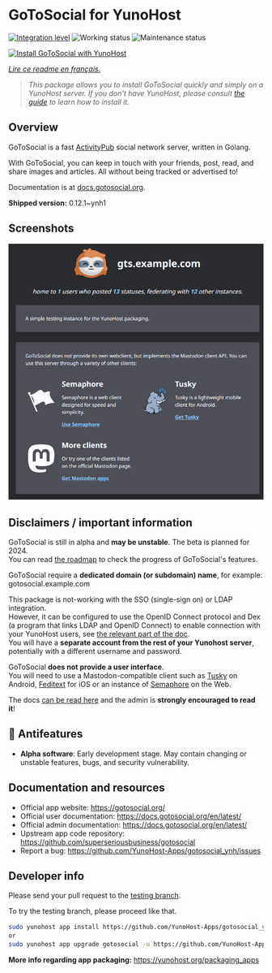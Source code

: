 <!--
N.B.: This README was automatically generated by https://github.com/YunoHost/apps/tree/master/tools/README-generator
It shall NOT be edited by hand.
-->

# GoToSocial for YunoHost

[![Integration level](https://dash.yunohost.org/integration/gotosocial.svg)](https://dash.yunohost.org/appci/app/gotosocial) ![Working status](https://ci-apps.yunohost.org/ci/badges/gotosocial.status.svg) ![Maintenance status](https://ci-apps.yunohost.org/ci/badges/gotosocial.maintain.svg)

[![Install GoToSocial with YunoHost](https://install-app.yunohost.org/install-with-yunohost.svg)](https://install-app.yunohost.org/?app=gotosocial)

*[Lire ce readme en français.](./README_fr.md)*

> *This package allows you to install GoToSocial quickly and simply on a YunoHost server.
If you don't have YunoHost, please consult [the guide](https://yunohost.org/#/install) to learn how to install it.*

## Overview

GoToSocial is a fast [ActivityPub](https://activitypub.rocks/) social network server, written in Golang.

With GoToSocial, you can keep in touch with your friends, post, read, and share images and articles. All without being tracked or advertised to!

Documentation is at [docs.gotosocial.org](https://docs.gotosocial.org).


**Shipped version:** 0.12.1~ynh1

## Screenshots

![Screenshot of GoToSocial](./doc/screenshots/screenshot.png)

## Disclaimers / important information

GoToSocial is still in alpha and **may be unstable**. The beta is planned for 2024.  
You can read [the roadmap](https://github.com/superseriousbusiness/gotosocial/blob/main/ROADMAP.md) to check the progress of GoToSocial's features.

GoToSocial require a **dedicated domain (or subdomain) name**, for example: gotosocial.example.com

This package is not-working with the SSO (single-sign on) or LDAP integration.  
However, it can be configured to use the OpenID Connect protocol and Dex (a program that links LDAP and OpenID Connect) to enable connection with your YunoHost users, see [the relevant part of the doc](./doc/DOCS.md#openid-connect).  
You will have a **separate account from the rest of your Yunohost server**, potentially with a different username and password.

GoToSocial **does not provide a user interface**.  
You will need to use a Mastodon-compatible client such as [Tusky](https://tusky.app/) on Android, [Feditext](https://fedi.software/@Feditext) for iOS or an instance of [Semaphore](https://semaphore.social/) on the Web.

The docs [can be read here](./doc/DOCS.md) and the admin is **strongly encouraged to read it**!

## :red_circle: Antifeatures

- **Alpha software**: Early development stage. May contain changing or unstable features, bugs, and security vulnerability.

## Documentation and resources

* Official app website: <https://gotosocial.org/>
* Official user documentation: <https://docs.gotosocial.org/en/latest/>
* Official admin documentation: <https://docs.gotosocial.org/en/latest/>
* Upstream app code repository: <https://github.com/superseriousbusiness/gotosocial>
* Report a bug: <https://github.com/YunoHost-Apps/gotosocial_ynh/issues>

## Developer info

Please send your pull request to the [testing branch](https://github.com/YunoHost-Apps/gotosocial_ynh/tree/testing).

To try the testing branch, please proceed like that.

``` bash
sudo yunohost app install https://github.com/YunoHost-Apps/gotosocial_ynh/tree/testing --debug
or
sudo yunohost app upgrade gotosocial -u https://github.com/YunoHost-Apps/gotosocial_ynh/tree/testing --debug
```

**More info regarding app packaging:** <https://yunohost.org/packaging_apps>
